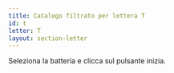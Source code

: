 ```yaml
---
title: Catalogo filtrato per lettera T
id: t
letter: T
layout: section-letter
---
```

Seleziona la batteria e clicca sul pulsante inizia.